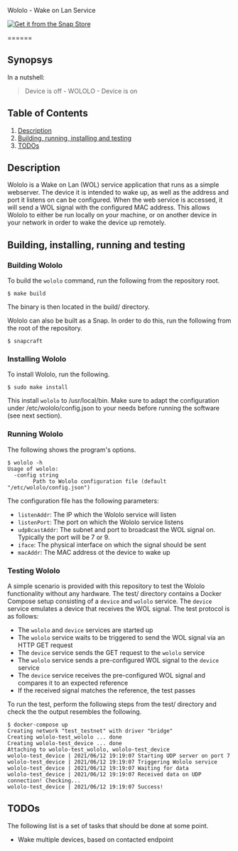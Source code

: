 Wololo - Wake on Lan Service

[![Get it from the Snap Store](https://snapcraft.io/static/images/badges/en/snap-store-black.svg)](https://snapcraft.io/wololo)

======
## Synopsys

In a nutshell:
> Device is off - WOLOLO - Device is on

## Table of Contents

1. [Description](#description)
2. [Building, running, installing and testing](#build-install-run-test)
3. [TODOs](#todos)

## Description <a name="description"></a>

Wololo is a Wake on Lan (WOL) service application that runs as a simple webserver. The device it is intended to wake up, as well as the address and port it listens on can be configured. When the web service is accessed, it will send a WOL signal with the configured MAC address. This allows Wololo to either be run locally on your machine, or on another device in your network in order to wake the device up remotely.

## Building, installing, running and testing <a name="build-install-run-test"></a>

### Building Wololo

To build the `wololo` command, run the following from the repository root.
```
$ make build
```
The binary is then located in the build/ directory.

Wololo can also be built as a Snap. In order to do this, run the following from the root of the repository.
```
$ snapcraft
```

### Installing Wololo

To install Wololo, run the following.
```
$ sudo make install
```

This install `wololo` to /usr/local/bin.
Make sure to adapt the configuration under /etc/wololo/config.json to your needs before running the software (see next section). 

### Running Wololo

The following shows the program's options.
```
$ wololo -h
Usage of wololo:
  -config string
        Path to Wololo configuration file (default "/etc/wololo/config.json")
```

The configuration file has the following parameters:
* `listenAddr`: The IP which the Wololo service will listen
* `listenPort`: The port on which the Wololo service listens
* `udpBcastAddr`: The subnet and port to broadcast the WOL signal on. Typically the port will be 7 or 9.
* `iface`: The physical interface on which the signal should be sent
* `macAddr`: The MAC address ot the device to wake up

### Testing Wololo

A simple scenario is provided with this repository to test the Wololo functionality without any hardware.
The test/ directory contains a Docker Compose setup consisting of a `device` and `wololo` service.
The `device` service emulates a device that receives the WOL signal.
The test protocol is as follows:
* The `wololo` and `device` services are started up
* The `wololo` service waits to be triggered to send the WOL signal via an HTTP GET request
* The `device` service sends the GET request to the `wololo` service
* The `wololo` service sends a pre-configured WOL signal to the `device` service
* The `device` service receives the pre-configured WOL signal and compares it to an expected reference
* If the received signal matches the reference, the test passes

To run the test, perform the following steps from the test/ directory and check the the output resembles the following.
```
$ docker-compose up
Creating network "test_testnet" with driver "bridge"
Creating wololo-test_wololo ... done
Creating wololo-test_device ... done
Attaching to wololo-test_wololo, wololo-test_device
wololo-test_device | 2021/06/12 19:19:07 Starting UDP server on port 7
wololo-test_device | 2021/06/12 19:19:07 Triggering Wololo service
wololo-test_device | 2021/06/12 19:19:07 Waiting for data
wololo-test_device | 2021/06/12 19:19:07 Received data on UDP connection! Checking...
wololo-test_device | 2021/06/12 19:19:07 Success!
```

## TODOs <a name="todos"></a>

The following list is a set of tasks that should be done at some point.
* Wake multiple devices, based on contacted endpoint
